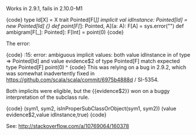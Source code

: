 Works in 2.9.1, fails in 2.10.0-M1

{code}
type Id[X] = X
trait Pointed[F[_]]
implicit val idInstance: Pointed[Id] = new Pointed[Id] {}
def point[F[_]: Pointed, A](a: A): F[A] = sys.error("")
def ambigram[F[_]: Pointed]: F[Int] = point(0)
{code}

The error:

{code}
<console>:15: error: ambiguous implicit values:
 both value idInstance in of type => Pointed[Id]
 and value evidence$2 of type Pointed[F]
 match expected type Pointed[F]
           point(0)
                ^
{code}
This was relying on a bug in 2.9.2, which was somewhat inadvertently fixed in https://github.com/scala/scala/commit/6975b4888d / SI-5354.

Both implicits were eligible, but the {{evidence$2}} won on a buggy interpretation of the subclass rule.

{code}
(sym1, sym2, isInProperSubClassOrObject(sym1, sym2))
(value evidence$2,value idInstance,true)
{code}

See: http://stackoverflow.com/a/10769064/160378
